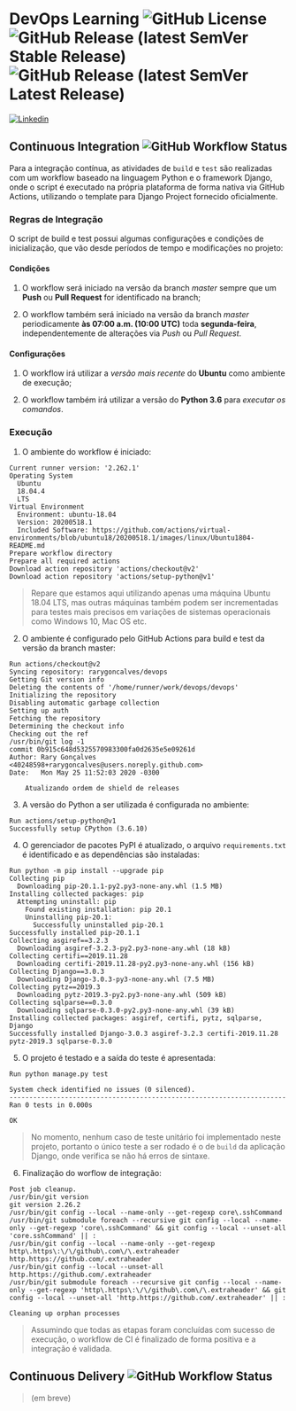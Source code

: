 # DevOps Learning ![GitHub License](https://img.shields.io/github/license/rarygoncalves/devops-learning?label=License) ![GitHub Release (latest SemVer Stable Release)](https://img.shields.io/github/v/release/rarygoncalves/devops-learning?label=Stable%20Release&sort=semver) ![GitHub Release (latest SemVer Latest Release)](https://img.shields.io/github/v/release/rarygoncalves/devops-learning?include_prereleases&label=Latest%20Release&sort=semver)

[![Linkedin](https://img.shields.io/static/v1?label=Linkedin&message=Rary%20Gonçalves&logo=linkedin&style=social)](https://www.linkedin.com/in/rarygoncalves/)

## Continuous Integration ![GitHub Workflow Status](https://img.shields.io/github/workflow/status/rarygoncalves/devops-learning/Django?label=Integration&logo=django)

Para a integração contínua, as atividades de `build` e `test` são realizadas com um workflow baseado na linguagem Python e o framework Django, onde o script é executado na própria plataforma de forma nativa via GitHub Actions, utilizando o template para Django Project fornecido oficialmente.

### Regras de Integração

O script de build e test possui algumas configurações e condições de inicialização, que vão desde períodos de tempo e modificações no projeto:

#### Condições

1. O workflow será iniciado na versão da branch *master* sempre que um **Push** ou **Pull Request** for identificado na branch;

2. O workflow também será iniciado na versão da branch *master* periodicamente **às 07:00 a.m. (10:00 UTC)** toda **segunda-feira**, independentemente de alterações via *Push* ou *Pull Request*.

#### Configurações

1. O workflow irá utilizar a *versão mais recente* do **Ubuntu** como ambiente de execução;

2. O workflow também irá utilizar a versão do **Python 3.6** para *executar os comandos*.

### Execução

1. O ambiente do workflow é iniciado:

```
Current runner version: '2.262.1'
Operating System
  Ubuntu
  18.04.4
  LTS
Virtual Environment
  Environment: ubuntu-18.04
  Version: 20200518.1
  Included Software: https://github.com/actions/virtual-environments/blob/ubuntu18/20200518.1/images/linux/Ubuntu1804-README.md
Prepare workflow directory
Prepare all required actions
Download action repository 'actions/checkout@v2'
Download action repository 'actions/setup-python@v1'
```

> Repare que estamos aqui utilizando apenas uma máquina Ubuntu 18.04 LTS, mas outras máquinas também podem ser incrementadas para testes mais precisos em variações de sistemas operacionais como Windows 10, Mac OS etc.

2. O ambiente é configurado pelo GitHub Actions para build e test da versão da branch master:

```
Run actions/checkout@v2
Syncing repository: rarygoncalves/devops
Getting Git version info
Deleting the contents of '/home/runner/work/devops/devops'
Initializing the repository
Disabling automatic garbage collection
Setting up auth
Fetching the repository
Determining the checkout info
Checking out the ref
/usr/bin/git log -1
commit 0b915c648d5325570983300fa0d2635e5e09261d
Author: Rary Gonçalves <40248598+rarygoncalves@users.noreply.github.com>
Date:   Mon May 25 11:52:03 2020 -0300

    Atualizando ordem de shield de releases
```

3. A versão do Python a ser utilizada é configurada no ambiente:

```
Run actions/setup-python@v1
Successfully setup CPython (3.6.10)
```

4. O gerenciador de pacotes PyPI é atualizado, o arquivo `requirements.txt` é identificado e as dependências são instaladas:

```
Run python -m pip install --upgrade pip
Collecting pip
  Downloading pip-20.1.1-py2.py3-none-any.whl (1.5 MB)
Installing collected packages: pip
  Attempting uninstall: pip
    Found existing installation: pip 20.1
    Uninstalling pip-20.1:
      Successfully uninstalled pip-20.1
Successfully installed pip-20.1.1
Collecting asgiref==3.2.3
  Downloading asgiref-3.2.3-py2.py3-none-any.whl (18 kB)
Collecting certifi==2019.11.28
  Downloading certifi-2019.11.28-py2.py3-none-any.whl (156 kB)
Collecting Django==3.0.3
  Downloading Django-3.0.3-py3-none-any.whl (7.5 MB)
Collecting pytz==2019.3
  Downloading pytz-2019.3-py2.py3-none-any.whl (509 kB)
Collecting sqlparse==0.3.0
  Downloading sqlparse-0.3.0-py2.py3-none-any.whl (39 kB)
Installing collected packages: asgiref, certifi, pytz, sqlparse, Django
Successfully installed Django-3.0.3 asgiref-3.2.3 certifi-2019.11.28 pytz-2019.3 sqlparse-0.3.0
```

5. O projeto é testado e a saída do teste é apresentada:

```
Run python manage.py test

System check identified no issues (0 silenced).
----------------------------------------------------------------------
Ran 0 tests in 0.000s

OK
```

> No momento, nenhum caso de teste unitário foi implementado neste projeto, portanto o único teste a ser rodado é o de `build` da aplicação Django, onde verifica se não há erros de sintaxe.

6. Finalização do worflow de integração:

```
Post job cleanup.
/usr/bin/git version
git version 2.26.2
/usr/bin/git config --local --name-only --get-regexp core\.sshCommand
/usr/bin/git submodule foreach --recursive git config --local --name-only --get-regexp 'core\.sshCommand' && git config --local --unset-all 'core.sshCommand' || :
/usr/bin/git config --local --name-only --get-regexp http\.https\:\/\/github\.com\/\.extraheader
http.https://github.com/.extraheader
/usr/bin/git config --local --unset-all http.https://github.com/.extraheader
/usr/bin/git submodule foreach --recursive git config --local --name-only --get-regexp 'http\.https\:\/\/github\.com\/\.extraheader' && git config --local --unset-all 'http.https://github.com/.extraheader' || :
```
```
Cleaning up orphan processes
```

> Assumindo que todas as etapas foram concluídas com sucesso de execução, o workflow de CI é finalizado de forma positiva e a integração é validada.


## Continuous Delivery ![GitHub Workflow Status](https://img.shields.io/github/workflow/status/rarygoncalves/devops-learning/Heroku?label=Delivery&logo=heroku)

> (em breve)
